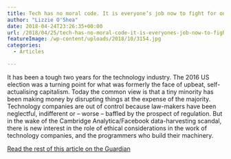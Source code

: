 ```yaml
---
title: Tech has no moral code. It is everyone’s job now to fight for one
author: "Lizzie O'Shea"
date: 2018-04-24T23:26:35+00:00
url: /2018/04/25/tech-has-no-moral-code-it-is-everyones-job-now-to-fight-for-one/
featureImage: /wp-content/uploads/2018/10/3154.jpg
categories:
  - Articles

---
```

It has been a tough two years for the technology industry. The 2016 US election was a turning point for what was formerly the face of upbeat, self-actualising capitalism. Today the common view is that a tiny minority has been making money by disrupting things at the expense of the majority. Technology companies are out of control because law-makers have been neglectful, indifferent or – worse – baffled by the prospect of regulation. But in the wake of the Cambridge Analytica/Facebook data-harvesting scandal, there is new interest in the role of ethical considerations in the work of technology companies, and the programmers who build their machinery.

[Read the rest of this article on the Guardian][1]

 [1]: https://www.theguardian.com/commentisfree/2018/apr/25/tech-no-moral-code-racist-ads-cambridge-analytica-technology-ethical-deficit